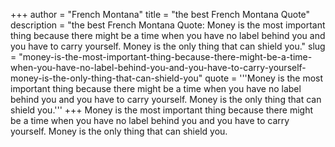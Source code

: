 +++
author = "French Montana"
title = "the best French Montana Quote"
description = "the best French Montana Quote: Money is the most important thing because there might be a time when you have no label behind you and you have to carry yourself. Money is the only thing that can shield you."
slug = "money-is-the-most-important-thing-because-there-might-be-a-time-when-you-have-no-label-behind-you-and-you-have-to-carry-yourself-money-is-the-only-thing-that-can-shield-you"
quote = '''Money is the most important thing because there might be a time when you have no label behind you and you have to carry yourself. Money is the only thing that can shield you.'''
+++
Money is the most important thing because there might be a time when you have no label behind you and you have to carry yourself. Money is the only thing that can shield you.
